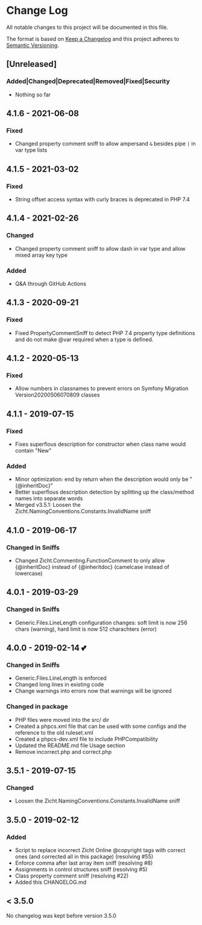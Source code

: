 # Change Log
All notable changes to this project will be documented in this file.

The format is based on [Keep a Changelog](http://keepachangelog.com/)
and this project adheres to [Semantic Versioning](http://semver.org/).

## [Unreleased]
### Added|Changed|Deprecated|Removed|Fixed|Security
- Nothing so far

## 4.1.6 - 2021-06-08
### Fixed
- Changed property comment sniff to allow ampersand `&` besides pipe `|` in var type lists

## 4.1.5 - 2021-03-02
### Fixed
- String offset access syntax with curly braces is deprecated in PHP 7.4

## 4.1.4 - 2021-02-26
### Changed
- Changed property comment sniff to allow dash in var type and allow mixed array key type
### Added
- Q&A through GitHub Actions

## 4.1.3 - 2020-09-21
### Fixed
- Fixed PropertyCommentSniff to detect PHP 7.4 property type definitions and do not make @var required
  when a type is defined.

## 4.1.2 - 2020-05-13
### Fixed
- Allow numbers in classnames to prevent errors on Symfony Migration Version20200506070809 classes

## 4.1.1 - 2019-07-15
### Fixed
- Fixes superflous description for constructor when class name would contain "New"
### Added
- Minor optimization: end by return when the description would only be "{@inheritDoc}"
- Better superflous description detection by splitting up the class/method names into separate words
- Merged v3.5.1: Loosen the Zicht.NamingConventions.Constants.InvalidName sniff

## 4.1.0 - 2019-06-17
### Changed in Sniffs
- Changed Zicht.Commenting.FunctionComment to only allow {@inheritDoc} instead
  of {@inheritdoc} (camelcase instead of lowercase)

## 4.0.1 - 2019-03-29
### Changed in Sniffs
- Generic.Files.LineLength configuration changes: soft limit is now 256 chars
  (warning), hard limit is now 512 charachters (error)

## 4.0.0 - 2019-02-14 💕
### Changed in Sniffs
- Generic.Files.LineLength is enforced
- Changed long lines in existing code
- Change warnings into errors now that warnings will be ignored
### Changed in package
- PHP files were moved into the src/ dir
- Created a phpcs.xml file that can be used with some configs and the
  reference to the old ruleset.xml
- Created a phpcs-dev.xml file to include PHPCompatibility
- Updated the README.md file Usage section
- Remove incorrect.php and correct.php

## 3.5.1 - 2019-07-15
### Changed
- Loosen the Zicht.NamingConventions.Constants.InvalidName sniff

## 3.5.0 - 2019-02-12
### Added
- Script to replace incorrect Zicht Online @copyright tags with correct ones
  (and corrected all in this package) (resolving #55)
- Enforce comma after last array item sniff (resolving #8)
- Assignments in control structures sniff (resolving #5)
- Class property comment sniff (resolving #22)
- Added this CHANGELOG.md

## < 3.5.0
No changelog was kept before version 3.5.0

